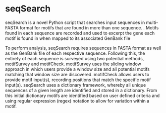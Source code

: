 # seqSearch
seqSearch is a novel Python script that searches input sequences in multi-FASTA format for motifs that are found in more than one sequence. . Motifs found in each sequence are recorded and used to excerpt the gene each motif is found in when mapped to its associated GenBank file


To perform analysis, seqSearch requires sequences in FASTA format as well as the GenBank file of each respective sequence. Following this, the entirety of each sequence is surveyed using two potential methods, motifSurvey and motifCheck. motifSurvey uses the sliding window approach in which users provide a window size and all potential motifs matching that window size are discovered. motifCheck allows users to provide motif input(s), recording positions that match the specific motif input(s). seqSearch uses a dictionary framework, whereby all unique sequences of a given length are identified and stored in a dictionary. From this initial dictionary motifs are identified based on user defined criteria and using regular expression (regex) notation to allow for variation within a motif.
